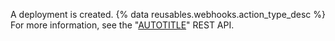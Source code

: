 A deployment is created. {% data reusables.webhooks.action_type_desc %} For more information, see the "[AUTOTITLE](/rest/deployments/deployments#list-deployments)" REST API.
